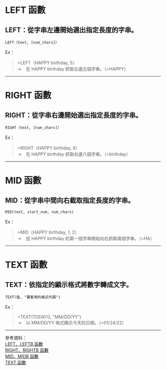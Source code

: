 # LEFT 函數

## LEFT：從字串左邊開始選出指定長度的字串。  
    LEFT（text, [num_chars]）

Ex：    
>   =LEFT（HAPPY birthday, 5）  
>   →　在 HAPPY birthday 抓取左邊五個字串。（=HAPPY）

---

# RIGHT 函數

## RIGHT：從字串右邊開始選出指定長度的字串。  
    RIGHT（text, [num_chars]）
 
Ex：    
>   =RIGHT（HAPPY birthday, 8）  
>   →　在 HAPPY birthday 抓取右邊八個字串。（=birthday）

---

# MID 函數

## MID：從字串中間向右截取指定長度的字串。  
    MID(text, start_num, num_chars)

Ex：    
>   =MID（HAPPY birthday, 1, 2）  
>   →　從 HAPPY birthday 的第一個字串開始向右抓取兩個字串。（=HA）

---

# TEXT 函數

## TEXT：依指定的顯示格式將數字轉成文字。  
    TEXT(值, "要套用的格式代碼")

Ex：    
>   =TEXT(TODAY(), "MM/DD/YY")  
>   →　以 MM/DD/YY 格式顯示今天的日期。（=01/24/22）

---

參考資料：  
[LEFT、LEFTB 函數](https://support.microsoft.com/zh-tw/office/left-leftb-%E5%87%BD%E6%95%B8-9203d2d2-7960-479b-84c6-1ea52b99640c)  
[RIGHT、RIGHTB 函數](https://support.microsoft.com/zh-tw/office/right-rightb-%E5%87%BD%E6%95%B8-240267ee-9afa-4639-a02b-f19e1786cf2f)  
[MID、MIDB 函數](https://support.microsoft.com/zh-tw/office/mid-midb-%E5%87%BD%E6%95%B8-d5f9e25c-d7d6-472e-b568-4ecb12433028)  
[TEXT 函數](https://support.microsoft.com/zh-tw/office/text-%E5%87%BD%E6%95%B8-20d5ac4d-7b94-49fd-bb38-93d29371225c)
 
